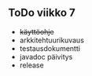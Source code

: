<h2>ToDo viikko 7</h2>

- ~~käyttöohje~~
- arkkitehtuurikuvaus
- testausdokumentti
- javadoc päivitys 
- release
